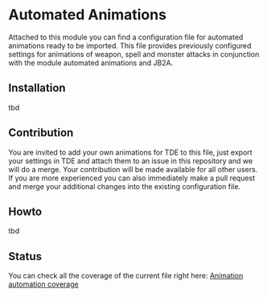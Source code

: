 # Automated Animations

Attached to this module you can find a configuration file for automated animations ready to be imported.
This file provides previously configured settings for animations of weapon, spell and monster attacks in conjunction with the module automated animations and JB2A.

## Installation
tbd

## Contribution

You are invited to add your own animations for TDE to this file, just export your settings in TDE and attach them to an issue in this repository and we will do a merge. Your contribution will be made available for all other users.
If you are more experienced you can also immediately make a pull request and merge your additional changes into the existing configuration file.

## Howto
tbd

## Status

You can check all the coverage of the current file right here:
[Animation automation coverage](animationsummary.md) 
